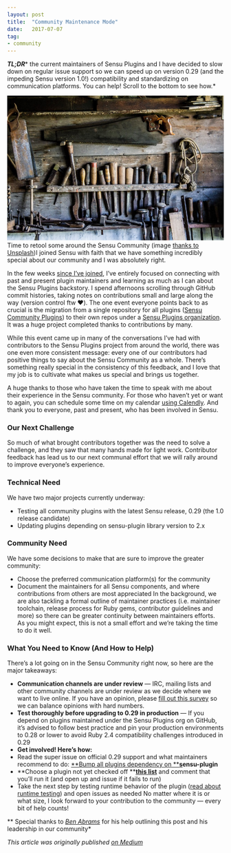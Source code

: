 ```yaml
---
layout:	post
title:	"Community Maintenance Mode"
date:	2017-07-07
tag:
- community
---
```


  ***TL;DR**** the current maintainers of Sensu Plugins and I have decided to slow down on regular issue support so we can speed up on version 0.29 (and the impeding Sensu version 1.0!) compatibility and standardizing on communication platforms. You can help! Scroll to the bottom to see how.*

![](/img/1*f3l1bu97-xUO8tzCw62bbQ.jpeg)Time to retool some around the Sensu Community (image [thanks to Unsplash](https://unsplash.com/collections/995311/symbols-of-open-source?photo=vS7LVkPyXJU))I joined Sensu with faith that we have something incredibly special about our community and I was absolutely right.

In the few weeks [since I’ve joined](https://medium.com/@mbbroberg/building-community-at-sensu-cd9ebd7c602b), I’ve entirely focused on connecting with past and present plugin maintainers and learning as much as I can about the Sensu Plugins backstory. I spend afternoons scrolling through GitHub commit histories, taking notes on contributions small and large along the way (version control ftw ❤️). The one event everyone points back to as crucial is the migration from a single repository for all plugins ([Sensu Community Plugins](https://github.com/sensu/sensu-community-plugins)) to their own repos under a [Sensu Plugins organization](https://github.com/sensu-plugins). It was a huge project completed thanks to contributions by many.

While this event came up in many of the conversations I’ve had with contributors to the Sensu Plugins project from around the world, there was one even more consistent message: every one of our contributors had positive things to say about the Sensu Community as a whole. There’s something really special in the consistency of this feedback, and I love that my job is to cultivate what makes us special and brings us together.

A huge thanks to those who have taken the time to speak with me about their experience in the Sensu community. For those who haven’t yet or want to again, you can schedule some time on my calendar [using Calendly](https://calendly.com/mbb). And thank you to everyone, past and present, who has been involved in Sensu.

### Our Next Challenge

So much of what brought contributors together was the need to solve a challenge, and they saw that many hands made for light work. Contributor feedback has lead us to our next communal effort that we will rally around to improve everyone’s experience.

### Technical Need

We have two major projects currently underway:

* Testing all community plugins with the latest Sensu release, 0.29 (the 1.0 release candidate)
* Updating plugins depending on sensu-plugin library version to 2.x
### Community Need

We have some decisions to make that are sure to improve the greater community:

* Choose the preferred communication platform(s) for the community
* Document the maintainers for all Sensu components, and where contributions from others are most appreciated
In the background, we are also tackling a formal outline of maintainer practices (i.e. maintainer toolchain, release process for Ruby gems, contributor guidelines and more) so there can be greater continuity between maintainers efforts. As you might expect, this is not a small effort and we’re taking the time to do it well.

### What You Need to Know (And How to Help)

There’s a lot going on in the Sensu Community right now, so here are the major takeaways:

* **Communication channels are under review** — IRC, mailing lists and other community channels are under review as we decide where we want to live online. If you have an opinion, please [fill out this survey](https://goo.gl/forms/vBDFpNjlA4TQo5Fj1) so we can balance opinions with hard numbers.
* **Test thoroughly before upgrading to 0.29 in production** — If you depend on plugins maintained under the Sensu Plugins org on GitHub, it’s advised to follow best practice and pin your production environments to 0.28 or lower to avoid Ruby 2.4 compatibility challenges introduced in 0.29
* **Get involved! Here’s how:**
* Read the super issue on official 0.29 support and what maintainers recommend to do: [**Bump all plugins dependency on **](https://github.com/sensu-plugins/sensu-plugins-feature-requests/issues/26)[**s**](https://github.com/sensu-plugins/sensu-plugins-feature-requests/issues/26)**ensu-plugin**
* **Choose a plugin not yet checked off **[**this list**](https://github.com/sensu-plugins/sensu-plugins-feature-requests/issues/27) and comment that you’ll run it (and open up and issue if it fails to run)
* Take the next step by testing runtime behavior of the plugin ([read about runtime testing](https://github.com/sensu-plugins/sensu-plugins-feature-requests/issues/29)) and open issues as needed
No matter where it is or what size, I look forward to your contribution to the community — every bit of help counts!

** Special thanks to *[*Ben Abrams*](https://github.com/majormoses)* for his help outlining this post and his leadership in our community*

*This article was originally published [on Medium](https://medium.com/@mbbroberg)*
